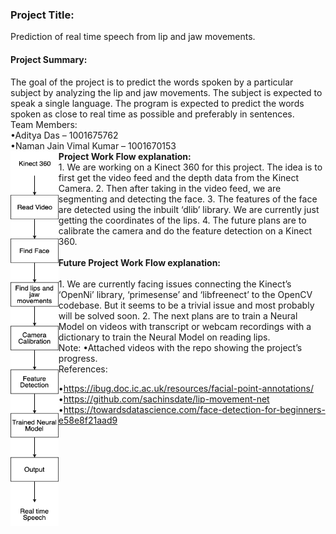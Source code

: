<h3><b>Project Title:</b></h3>Prediction of real time speech from lip and jaw movements.
<h4>Project Summary:</h4>
The goal of the project is to predict the words spoken by a particular subject by analyzing the lip and jaw
movements. The subject is expected to speak a single language. The program is expected to predict the
words
spoken as close to real time as possible and preferably in sentences.
<br>
Team Members:<br>
•Aditya Das – 1001675762<br>
•Naman Jain Vimal Kumar – 1001670153
<br>
<img src="https://github.com/adityadas8888/Predict-lip-movements/blob/master/images/flow.png" align='left' height=600px>
<b>Project Work Flow explanation:</b>
<br>
1. We are working on a Kinect 360 for this project. The idea is to first get the
video feed and the depth data from the Kinect Camera.
2. Then after taking in the video feed, we are segmenting and detecting the
face.
3. The features of the face are detected using the inbuilt ‘dlib’ library. We are
currently just getting the coordinates of the lips.
4. The future plans are to calibrate the camera and do the feature detection on
a Kinect 360.
 <br>
 <br>
<b>Future Project Work Flow explanation:</b>
<br>
<br>
1. We are currently facing issues connecting the Kinect’s ‘OpenNi’ library,
‘primesense’ and ‘libfreenect’ to the OpenCV codebase. But it seems to be a
trivial issue and most probably will be solved soon.
2. The next plans are to train a Neural Model on videos with transcript or
webcam recordings with a dictionary to train the Neural Model on reading
lips.
 <br>
Note:
•Attached videos with the repo showing the project’s progress.
<br>
References:

•https://ibug.doc.ic.ac.uk/resources/facial-point-annotations/<br>
•https://github.com/sachinsdate/lip-movement-net<br>
•https://towardsdatascience.com/face-detection-for-beginners-e58e8f21aad9

